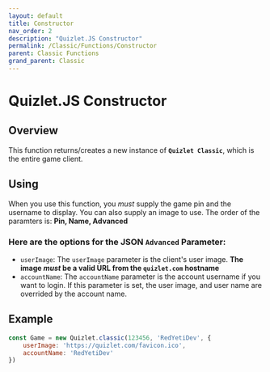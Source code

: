 ```yaml
---
layout: default
title: Constructor
nav_order: 2
description: "Quizlet.JS Constructor"
permalink: /Classic/Functions/Constructor
parent: Classic Functions
grand_parent: Classic
---
```


# Quizlet.JS Constructor

## Overview
This function returns/creates a new instance of **`Quizlet Classic`**, which is the entire game client. 

## Using
When you use this function, you *must* supply the game pin and the username to display. You can also supply an image to use. The order of the paramters is: **Pin, Name, Advanced**

### Here are the options for the JSON `Advanced` Parameter:
- `userImage`:
    The `userImage` parameter is the client's user image. **The image *must* be a valid URL from the `quizlet.com` hostname**
- `accountName`:
    The `accountName` parameter is the account username if you want to login. If this parameter is set, the user image, and user name are overrided by the account name.

## Example
```js
const Game = new Quizlet.classic(123456, 'RedYetiDev', {
    userImage: 'https://quizlet.com/favicon.ico',
    accountName: 'RedYetiDev'
})
```